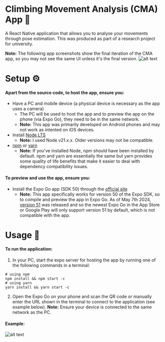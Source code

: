 # Climbing Movement Analysis (CMA) App 🧗
A React Native application that allows you to analyse your movements through pose estimation. This was produced as part of a research project for university.

**Note:** The following app screenshots show the final iteration of the CMA app, so you may not see the same UI unless it's the final version. 
![alt text](screenshots/app-screenshot.png)

# Setup ⚙️
#### Apart from the source code, to host the app, ensure you:
- Have a PC and mobile device (a physical device is necessary 
as the app uses a camera)
    -  The PC will be used to host the app and to preview the app on the phone (via Expo Go), they need to be in the same network.  
    - **Note:** This app was primarily developed on Android phones and may not work as intented on iOS devices.
- Install [Node LTS](https://nodejs.org/en/download)
    - **Note:** I used Node v21.x.x. Older versions may not be compatible.
- [npm](https://www.npmjs.com/) or [yarn](https://classic.yarnpkg.com/lang/en/docs/install/#mac-stable)
    - **Note:** If you've installed Node, npm should have been installed by default. npm and yarn are essentially the same but yarn provides some quality of life benefits that make it easier to deal with dependency compatibility issues.

#### To preview and use the app, ensure you:
- Install the Expo Go app (SDK 50) through the [official site](https://expo.dev/go) 
    - **Note:** This app specifically works for version 50 of the Expo SDK, so to compile and preview the app in Expo Go. As of May 7th 2024, [version 51](https://expo.dev/changelog/2024/05-07-sdk-51) was released and so the newest Expo Go in the App Store or Google Play will only support version 51 by default, which is not compatible with the app.  

# Usage 📱
#### To run the application:

1) In your PC, start the expo server for hosting the app by running one of the following commands in a terminal:
```
# using npm
npm install && npm start -c
# using yarn
yarn install && yarn start -c
```

2) Open the Expo Go on your phone and scan the QR code or manually enter the URL shown in the terminal to connect to the application (see example below). **Note:** Ensure your device is connected to the same network as the PC.
#### Example:
![alt text](screenshots/example-expo-terminal.png)